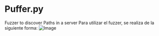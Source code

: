 # Puffer.py
Fuzzer to discover Paths in a server
Para utilizar el fuzzer, se realiza de la siguiente forma:
![Image](https://github.com/user-attachments/assets/b7733f3f-24fc-4a8b-a0d4-ce0b9462c20e)

